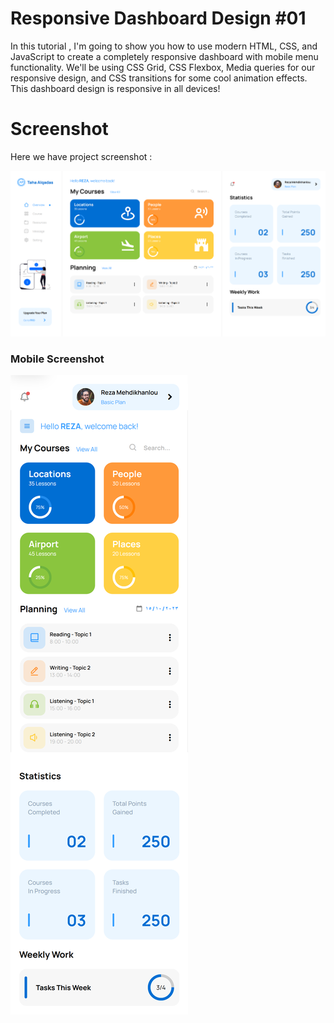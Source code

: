 # Responsive Dashboard Design #01
In this tutorial ,  I'm going to show you how to use modern HTML, CSS, and JavaScript to create a completely responsive dashboard with mobile menu functionality. We'll be using CSS Grid, CSS Flexbox, Media queries for our responsive design, and CSS  transitions for some cool animation effects. This dashboard design is responsive in all devices!

# Screenshot
Here we have project screenshot :

![screenshot1](screenshot-1.png)

### Mobile Screenshot
![screenshot2](screenshot-2.png)
